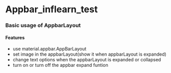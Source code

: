 # Appbar_inflearn_test

### Basic usage of AppbarLayout

#### Features

* use material.appbar.AppBarLayout
* set image in the appbarLayout(show it when appbarLayout is expanded)
* change text options when the appbarLayout is expanded or collapsed
* turn on or turn off the appbar expand funtion
